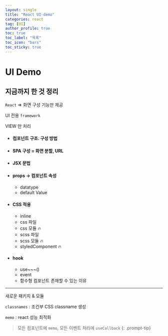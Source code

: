 ```yaml
---
layout: single
title: "React UI-demo"
categories: react
tag: [UI]
author_profile: true
toc: true
toc_label: "목록"
toc_icon: "bars"
toc_sticky: true
---
```


# UI Demo

## 지금까지 한 것 정리

`React` => 화면 구성 기능만 제공

UI 전용 `framework`

VIEW 만 처리


- #### 컴포넌트 구조. 구성 방법
- #### SPA 구성 = 화면 분할, URL
- #### JSX 문법
- #### props -> 컴포넌트 속성
  - datatype
  - default Value
- #### CSS 적용
  - inline
  - css 파일
  - css 모듈 🔥
  - scss 파일
  - scss 모듈 🔥
  - styledComponent 🔥
- #### hook
  - use~~~()
  - event
  - 함수형 컴포넌트 존재할 수 있는 이유

---

새로운 패키지 & 모듈

`classnames` : 조건부 CSS classname 생성

`memo` : react 성능 최적화 
> 모든 컴포넌트에 `memo`, 모든 이벤트 처리에 `useCallback`
{: .prompt-tip}